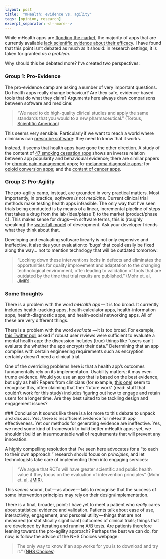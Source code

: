 ```yaml
---
layout: post
title:  "mHealth: evidence vs. agility"
tags: [opinion, research]
excerpt_separator: <!--more-->
---
```



While mHealth apps are [flooding the market](http://mhealtheconomics.com/largest-global-study-on-mhealth-released-there-are-more-than-165000-mhealth-apps-today/), the majority of apps that are currently available [lack scientific evidence about their efficacy](http://www.jmir.org/2013/11/e247/). I have found that this point isn’t debated as much as it should: in research settings, it is taken for granted _as a problem_.
<!--more-->

Why should this be debated more? I’ve created two perspectives:

### Group 1: Pro-Evidence
The pro-evidence camp are asking a number of very important questions. Do health apps really change behaviour? Are they safe, evidence-based tools that do what they claim? Arguments here always draw comparisons between software and medicine:

> “We need to do high-quality clinical studies and apply the same standards that you would to a new pharmaceutical.” (Torous, [Scientific American](http://www.scientificamerican.com/article/should-you-take-an-app-for-that/))

This seems very sensible. Particularly if we want to reach a world where clinicians can [prescribe software](http://www.wsj.com/articles/doctors-prescribe-new-apps-to-manage-medical-conditions-1447094444): they need to know that it works.

Instead, it seems that health apps have gone the other direction. A study of the content of [47 smoking cessation apps](http://www.ncbi.nlm.nih.gov/pmc/articles/PMC3395318/) shows an inverse relation between app popularity and behavioural evidence; there are similar papers for [chronic pain management](http://www.ncbi.nlm.nih.gov/pubmed/21844177) apps; for [melanoma diagnostic apps](http://www.ncbi.nlm.nih.gov/pubmed/23325302); for [opioid conversion apps](http://www.ncbi.nlm.nih.gov/pubmed/23322549); and the [content of cancer apps](http://www.ncbi.nlm.nih.gov/pubmed/23275239).

### Group 2: Pro-Agility
The pro-agility camp, instead, are grounded in very practical matters. Most importantly, in practice, _software is not medicine._ Current clinical trial methods make testing health apps infeasible. The only way that I’ve seen trials being conducted is by means of a linear, incremental pipeline of steps that takes a drug from the lab (idea/phase 1) to the market (product/phase 4). This makes sense for drugs — in software terms, this is (roughly speaking) the [waterfall model](https://en.wikipedia.org/wiki/Waterfall_model) of development. Ask your developer friends what they think about that.

Developing and evaluating software linearly is not only expensive and ineffective, it also ties your evaluation to ‘bugs’ that could easily be fixed along the way… not to mention technology that will be outdated tomorrow:

> “Locking down these interventions locks in defects and eliminates the opportunities for quality improvement and adaptation to the changing technological environment, often leading to validation of tools that are outdated by the time that trial results are published.” (Mohr et. al, [JMIR](http://www.jmir.org/2015/7/e166/)).

### Some thoughts
There is a problem with the word _mHealth app_ — it is too broad. It currently includes health-tracking apps, health-calculator apps, health-information apps, health-diagnostic apps, and health-social networking apps. All of these are very different things.

There is a problem with the word _evaluate_ — it is too broad. For example, [this Twitter poll](https://twitter.com/NIHR_MindTech/status/672313228668588032) asked if robust user reviews were sufficient to evaluate a mental health app: the discussion includes (true) things like “users can’t evaluate the whether the app encrypts their data.” Determining that an app complies with certain engineering requirements such as encryption certainly doesn’t need a clinical trial.

One of the overriding problems here is that a health app’s outcomes fundamentally rely on its implementation. Usability matters; it may even trump evidence. Would you use an app that is based on the best evidence, but ugly as hell? Papers from clinicians (for example, [this one](http://www.ncbi.nlm.nih.gov/pubmed/24985342)) seem to recognise this, often claiming that their ‘future work’ (read: stuff that couldn’t work for this study) includes figuring out how to engage and retain users for a longer time. Are they best suited to be tackling design and engagement issues?

### Conclusion
It sounds like there is a lot more to this debate to unpack and discuss. Yes, there is insufficient evidence for mHealth app effectiveness. Yet our methods for generating evidence are ineffective. Yes, we need some kind of framework to build better mHealth apps; yet, we shouldn’t build an insurmountable wall of requirements that will prevent any innovation.

A highly compelling resolution that I’ve seen here advocates for a “to each to their own approach:” research should focus on _principles_, and let technologists take care of implementing them into engaging services:

> “We argue that RCTs will have greater scientific and public health value if they focus on the evaluation of intervention principles” (Mohr et. al, [JMIR](http://www.jmir.org/2015/7/e166/)).

This _seems_ sound, but — as above — fails to recognise that the success of some intervention principles may rely on their design/implementation.

There is a final, broader, point: I have yet to meet a patient who _really_ cares about statistical evidence and validation. Patients talk about ease of use, interactivity, engagement, and personal utility — things that are not measured (or statistically significant) outcomes of clinical trials; things that are developed by iterating and running A/B tests. Are patients therefore leaning towards the pro-agility approach? Perhaps the best we can do, for now, is follow the advice of the NHS Choices webpage:

> The only way to know if an app works for you is to download and try it.” ([NHS Choices](http://www.nhs.uk/Conditions/nhs-health-check/Pages/downloading-health-apps-safety-advice.aspx))

